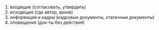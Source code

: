 1) входящие (согласовать, утвердить)
2) исходящие (где автор, архив)
3) информация и кадры (кадровые документы, статичные документы)
4) оповещения (док-ты без действия)